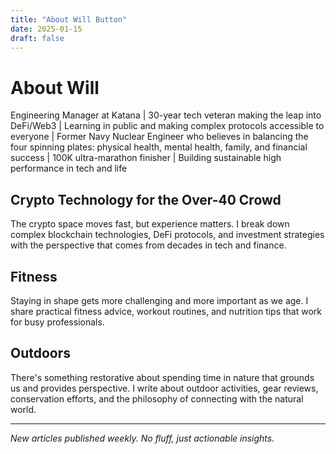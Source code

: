```yaml
---
title: "About Will Button"
date: 2025-01-15
draft: false
---
```


# About Will

Engineering Manager at Katana | 30-year tech veteran making the leap into DeFi/Web3 | Learning in public and making complex protocols accessible to everyone | Former Navy Nuclear Engineer who believes in balancing the four spinning plates: physical health, mental health, family, and financial success | 100K ultra-marathon finisher | Building sustainable high performance in tech and life

## Crypto Technology for the Over-40 Crowd
The crypto space moves fast, but experience matters. I break down complex blockchain technologies, DeFi protocols, and investment strategies with the perspective that comes from decades in tech and finance.

## Fitness
Staying in shape gets more challenging and more important as we age. I share practical fitness advice, workout routines, and nutrition tips that work for busy professionals.

## Outdoors
There's something restorative about spending time in nature that grounds us and provides perspective. I write about outdoor activities, gear reviews, conservation efforts, and the philosophy of connecting with the natural world.

---

*New articles published weekly. No fluff, just actionable insights.*